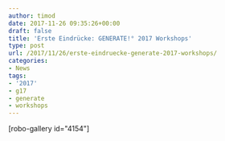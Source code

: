 ```yaml
---
author: timod
date: 2017-11-26 09:35:26+00:00
draft: false
title: 'Erste Eindrücke: GENERATE!° 2017 Workshops'
type: post
url: /2017/11/26/erste-eindruecke-generate-2017-workshops/
categories:
- News
tags:
- '2017'
- g17
- generate
- workshops
---
```


[robo-gallery id="4154"]
